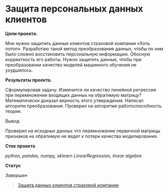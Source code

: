 # Защита персональных данных клиентов

**Цели проекта.**

Мне нужно защитить данные клиентов страховой компании «Хоть потоп». Разработаю такой метод преобразования данных, чтобы по ним было сложно восстановить персональную информацию. Обосную корректность его работы.
Нужно защитить данные, чтобы при преобразовании качество моделей машинного обучения не ухудшилось.

**Результаты проекта.**

Сформулировав задачу.
Изменится ли качество линейной регрессии при перемножении входящих данных на обратимую матрицу?
Математически доказал верность этого утверждения. Написал алгоритм преобразования. Проверил на алгоритме работоспособность теории.

Вывод

Проверил на исходных данных что перемножение первичной матрицы признаков на обратимую не ведет к потери качества моделирования.

**Стек проекта**

_python, pandas, numpy, sklearn LinearRegression, linear algebra_

**Статус**

_Завершен_
> [Защита данных клиентов страховой компании](https://github.com/Mikhail-9/yandex_projects_praktimum/blob/master/insurance_data_scientist/insurance_data_scientist.ipynb)
